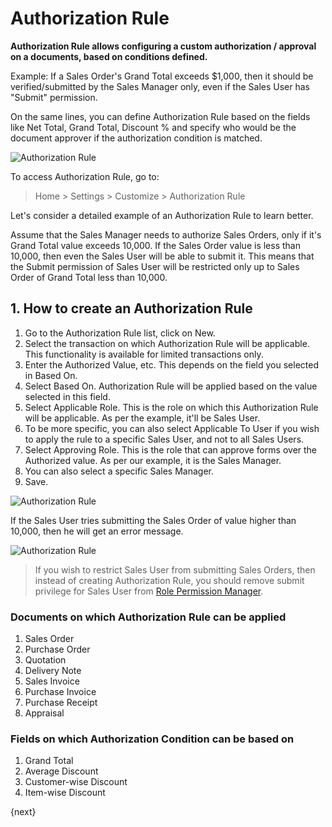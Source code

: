 <!-- add-breadcrumbs -->
# Authorization Rule

**Authorization Rule allows configuring a custom authorization / approval on a documents, based on conditions defined.**

Example: If a Sales Order's Grand Total exceeds $1,000, then it should be verified/submitted by the Sales Manager only, even if the Sales User has "Submit" permission.

On the same lines, you can define Authorization Rule based on the fields like Net Total, Grand Total, Discount % and specify who would be the document approver if the authorization condition is matched.

<img class="screenshot" alt="Authorization Rule" src="{{docs_base_url}}/v12/assets/img/customize/customize-authorization-rule-1.png">


To access Authorization Rule, go to:

> Home > Settings > Customize > Authorization Rule

Let's consider a detailed example of an Authorization Rule to learn better.

Assume that the Sales Manager needs to authorize Sales Orders, only if it's Grand Total value exceeds 10,000. If the Sales Order value is less than 10,000, then even the Sales User will be able to submit it. This means that the Submit permission of Sales User will be restricted only up to Sales Order of Grand Total less than 10,000.

## 1. How to create an Authorization Rule

1. Go to the Authorization Rule list, click on New.
1. Select the transaction on which Authorization Rule will be applicable. This functionality is available for limited transactions only.
1. Enter the Authorized Value, etc. This depends on the field you selected in Based On.
1. Select Based On. Authorization Rule will be applied based on the value selected in this field.
1. Select Applicable Role. This is the role on which this Authorization Rule will be applicable. As per the example, it'll be Sales User.
1. To be more specific, you can also select Applicable To User if you wish to apply the rule to a specific Sales User, and not to all Sales Users.
1. Select Approving Role. This is the role that can approve forms over the Authorized value. As per our example, it is the Sales Manager.
1. You can also select a specific Sales Manager.
1. Save.

<img class="screenshot" alt="Authorization Rule" src="{{docs_base_url}}/v12/assets/img/customize/auth-rule.png">

If the Sales User tries submitting the Sales Order of value higher than 10,000, then he will get an error message.

<img class="screenshot" alt="Authorization Rule" src="{{docs_base_url}}/v12/assets/img/customize/customize-authorization-rule-2.png">

> If you wish to restrict Sales User from submitting Sales Orders, then instead of creating Authorization Rule, you should remove submit privilege for Sales User from [Role Permission Manager](/docs/v12/user/manual/en/setting-up/users-and-permissions/role-based-permissions).

### Documents on which Authorization Rule can be applied

1. Sales Order
1. Purchase Order
1. Quotation
1. Delivery Note
1. Sales Invoice
1. Purchase Invoice
1. Purchase Receipt
1. Appraisal

### Fields on which Authorization Condition can be based on

1. Grand Total
1. Average Discount
1. Customer-wise Discount
1. Item-wise Discount



{next}
